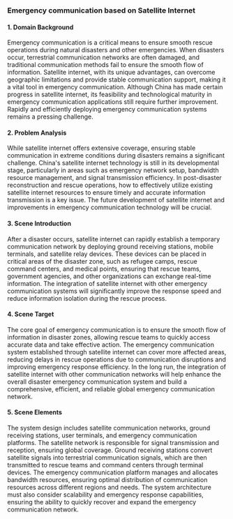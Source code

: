 ### Emergency communication based on Satellite Internet

#### 1. Domain Background

Emergency communication is a critical means to ensure smooth rescue operations during natural disasters and other emergencies. When disasters occur, terrestrial communication networks are often damaged, and traditional communication methods fail to ensure the smooth flow of information. Satellite internet, with its unique advantages, can overcome geographic limitations and provide stable communication support, making it a vital tool in emergency communication. Although China has made certain progress in satellite internet, its feasibility and technological maturity in emergency communication applications still require further improvement. Rapidly and efficiently deploying emergency communication systems remains a pressing challenge.

#### 2. Problem Analysis

While satellite internet offers extensive coverage, ensuring stable communication in extreme conditions during disasters remains a significant challenge. China's satellite internet technology is still in its developmental stage, particularly in areas such as emergency network setup, bandwidth resource management, and signal transmission efficiency. In post-disaster reconstruction and rescue operations, how to effectively utilize existing satellite internet resources to ensure timely and accurate information transmission is a key issue. The future development of satellite internet and improvements in emergency communication technology will be crucial.

#### 3. Scene Introduction

After a disaster occurs, satellite internet can rapidly establish a temporary communication network by deploying ground receiving stations, mobile terminals, and satellite relay devices. These devices can be placed in critical areas of the disaster zone, such as refugee camps, rescue command centers, and medical points, ensuring that rescue teams, government agencies, and other organizations can exchange real-time information. The integration of satellite internet with other emergency communication systems will significantly improve the response speed and reduce information isolation during the rescue process.

#### 4. Scene Target

The core goal of emergency communication is to ensure the smooth flow of information in disaster zones, allowing rescue teams to quickly access accurate data and take effective action. The emergency communication system established through satellite internet can cover more affected areas, reducing delays in rescue operations due to communication disruptions and improving emergency response efficiency. In the long run, the integration of satellite internet with other communication networks will help enhance the overall disaster emergency communication system and build a comprehensive, efficient, and reliable global emergency communication network.

#### 5. Scene Elements

The system design includes satellite communication networks, ground receiving stations, user terminals, and emergency communication platforms. The satellite network is responsible for signal transmission and reception, ensuring global coverage. Ground receiving stations convert satellite signals into terrestrial communication signals, which are then transmitted to rescue teams and command centers through terminal devices. The emergency communication platform manages and allocates bandwidth resources, ensuring optimal distribution of communication resources across different regions and needs. The system architecture must also consider scalability and emergency response capabilities, ensuring the ability to quickly recover and expand the emergency communication network.
